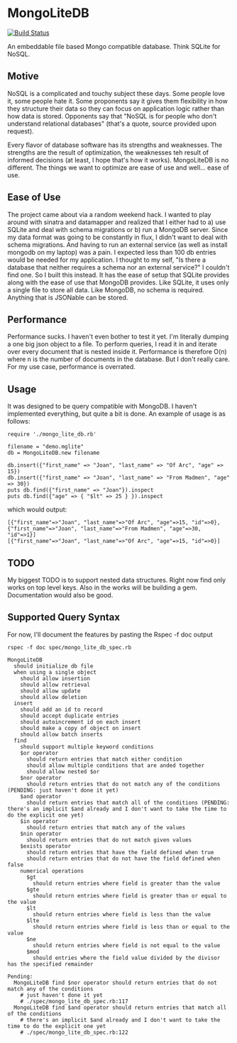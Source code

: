 MongoLiteDB
===========

[![Build Status](https://travis-ci.org/hamiltop/MongoLiteDB.png)](https://travis-ci.org/hamiltop/MongoLiteDB)

An embeddable file based Mongo compatible database. Think SQLite for NoSQL.

Motive
------

NoSQL is a complicated and touchy subject these days. Some people love it, some people hate it. Some proponents say it gives them flexibility in how they structure their data so they can focus on application logic rather than how data is stored. Opponents say that "NoSQL is for people who don't understand relational databases" (that's a quote, source provided upon request).

Every flavor of database software has its strengths and weaknesses. The strengths are the result of optimization, the weaknesses teh result of informed decisions (at least, I hope that's how it works). MongoLiteDB is no different. The things we want to optimize are ease of use and well... ease of use.

Ease of Use
-----------

The project came about via a random weekend hack. I wanted to play around with sinatra and datamapper and realized that I either had to a) use SQLite and deal with schema migrations or b) run a MongoDB server. Since my data format was going to be constantly in flux, I didn't want to deal with schema migrations. And having to run an external service (as well as install mongodb on my laptop) was a pain. I expected less than 100 db entries would be needed for my application. I thought to my self, "Is there a database that neither requires a schema nor an external service?" I couldn't find one. So I built this instead. It has the ease of setup that SQLite provides along with the ease of use that MongoDB provides. Like SQLite, it uses only a single file to store all data. Like MongoDB, no schema is required. Anything that is JSONable can be stored.

Performance
-----------

Performance sucks. I haven't even bother to test it yet. I'm literally dumping a one big json object to a file. To perform queries, I read it in and iterate over every document that is nested inside it. Performance is therefore O(n) where n is the number of documents in the database. But I don't really care. For my use case, performance is overrated.

Usage
-----

It was designed to be query compatible with MongoDB. I haven't implemented everything, but quite a bit is done. An example of usage is as follows:

    require './mongo_lite_db.rb'

    filename = "demo.mglite"
    db = MongoLiteDB.new filename

    db.insert({"first_name" => "Joan", "last_name" => "Of Arc", "age" => 15})
    db.insert({"first_name" => "Joan", "last_name" => "From Madmen", "age" => 30})
    puts db.find({"first_name" => "Joan"}).inspect
    puts db.find({"age" => { "$lt" => 25 } }).inspect

which would output:

    [{"first_name"=>"Joan", "last_name"=>"Of Arc", "age"=>15, "id"=>0}, {"first_name"=>"Joan", "last_name"=>"From Madmen", "age"=>30, "id"=>1}]
    [{"first_name"=>"Joan", "last_name"=>"Of Arc", "age"=>15, "id"=>0}]

TODO
----

My biggest TODO is to support nested data structures. Right now find only works on top level keys. Also in the works will be building a gem. Documentation would also be good.

Supported Query Syntax
----------------------

For now, I'll document the features by pasting the Rspec -f doc output

    rspec -f doc spec/mongo_lite_db_spec.rb

    MongoLiteDB
      should initialize db file
      when using a single object
        should allow insertion
        should allow retrieval
        should allow update
        should allow deletion
      insert
        should add an id to record
        should accept duplicate entries
        should autoincrement id on each insert
        should make a copy of object on insert
        should allow batch inserts
      find
        should support multiple keyword conditions
        $or operator
          should return entries that match either condition
          should allow multiple conditions that are anded together
          should allow nested $or
        $nor operator
          should return entries that do not match any of the conditions (PENDING: just haven't done it yet)
        $and operator
          should return entries that match all of the conditions (PENDING: there's an implicit $and already and I don't want to take the time to do the explicit one yet)
        $in operator
          should return entries that match any of the values
        $nin operator
          should return entries that do not match given values
        $exists operator
          should return entries that have the field defined when true
          should return entries that do not have the field defined when false
        numerical operations
          $gt
            should return entries where field is greater than the value
          $gte
            should return entries where field is greater than or equal to the value
          $lt
            should return entries where field is less than the value
          $lte
            should return entries where field is less than or equal to the value
          $ne
            should return entries where field is not equal to the value
          $mod
            should entries where the field value divided by the divisor has the specified remainder

    Pending:
      MongoLiteDB find $nor operator should return entries that do not match any of the conditions
        # just haven't done it yet
        # ./spec/mongo_lite_db_spec.rb:117
      MongoLiteDB find $and operator should return entries that match all of the conditions
        # there's an implicit $and already and I don't want to take the time to do the explicit one yet
        # ./spec/mongo_lite_db_spec.rb:122
